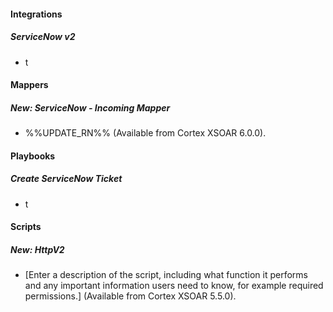 
#### Integrations
##### ServiceNow v2
- t

#### Mappers
##### New: ServiceNow - Incoming Mapper
- %%UPDATE_RN%% (Available from Cortex XSOAR 6.0.0).

#### Playbooks
##### Create ServiceNow Ticket
- t

#### Scripts
##### New: HttpV2
- [Enter a description of the script, including what function it performs and any important information users need to know, for example required permissions.] (Available from Cortex XSOAR 5.5.0).
